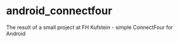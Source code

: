 # android_connectfour
The result of a small project at FH Kufstein - simple ConnectFour for Android 
